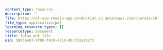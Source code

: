 ```yaml
---
content_type: resource
description: ''
file: https://ol-ocw-studio-app-production.s3.amazonaws.com/courses/18-03sc-differential-equations-fall-2011/5895be838f08f8ddd71dd6c751a292f2_YUjdyKhWt6E.pdf
file_type: application/pdf
learning_resource_types: []
resourcetype: Document
title: 3play pdf file
uid: 5895be83-8f08-f8dd-d71d-d6c751a292f2
---
```

